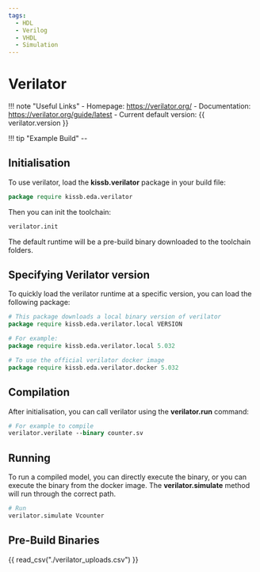 ```yaml
---
tags:
  - HDL
  - Verilog
  - VHDL
  - Simulation
---
```

# Verilator

!!! note "Useful Links"
    - Homepage: https://verilator.org/
    - Documentation: https://verilator.org/guide/latest
    - Current default version: {{ verilator.version }}

!!! tip "Example Build"
    --


## Initialisation 

To use verilator, load the **kissb.verilator** package in your build file: 

~~~tcl 
package require kissb.eda.verilator
~~~

Then you can init the toolchain:

~~~tcl 
verilator.init
~~~

The default runtime will be a pre-build binary downloaded to the toolchain folders.

## Specifying Verilator version

To quickly load the verilator runtime at a specific version, you can load the following package:

~~~tcl 
# This package downloads a local binary version of verilator
package require kissb.eda.verilator.local VERSION

# For example:
package require kissb.eda.verilator.local 5.032

# To use the official verilator docker image
package require kissb.eda.verilator.docker 5.032
~~~

## Compilation

After initialisation, you can call verilator using the **verilator.run** command:

~~~tcl 
# For example to compile
verilator.verilate --binary counter.sv
~~~

## Running 

To run a compiled model, you can directly execute the binary, or you can execute the binary from the docker image.
The **verilator.simulate** method will run through the correct path.

~~~tcl 
# Run
verilator.simulate Vcounter
~~~



## Pre-Build Binaries

{{ read_csv("./verilator_uploads.csv") }}